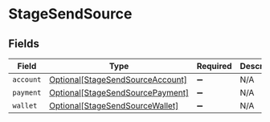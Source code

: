 # StageSendSource


## Fields

| Field                                                                             | Type                                                                              | Required                                                                          | Description                                                                       |
| --------------------------------------------------------------------------------- | --------------------------------------------------------------------------------- | --------------------------------------------------------------------------------- | --------------------------------------------------------------------------------- |
| `account`                                                                         | [Optional[StageSendSourceAccount]](../../models/shared/stagesendsourceaccount.md) | :heavy_minus_sign:                                                                | N/A                                                                               |
| `payment`                                                                         | [Optional[StageSendSourcePayment]](../../models/shared/stagesendsourcepayment.md) | :heavy_minus_sign:                                                                | N/A                                                                               |
| `wallet`                                                                          | [Optional[StageSendSourceWallet]](../../models/shared/stagesendsourcewallet.md)   | :heavy_minus_sign:                                                                | N/A                                                                               |